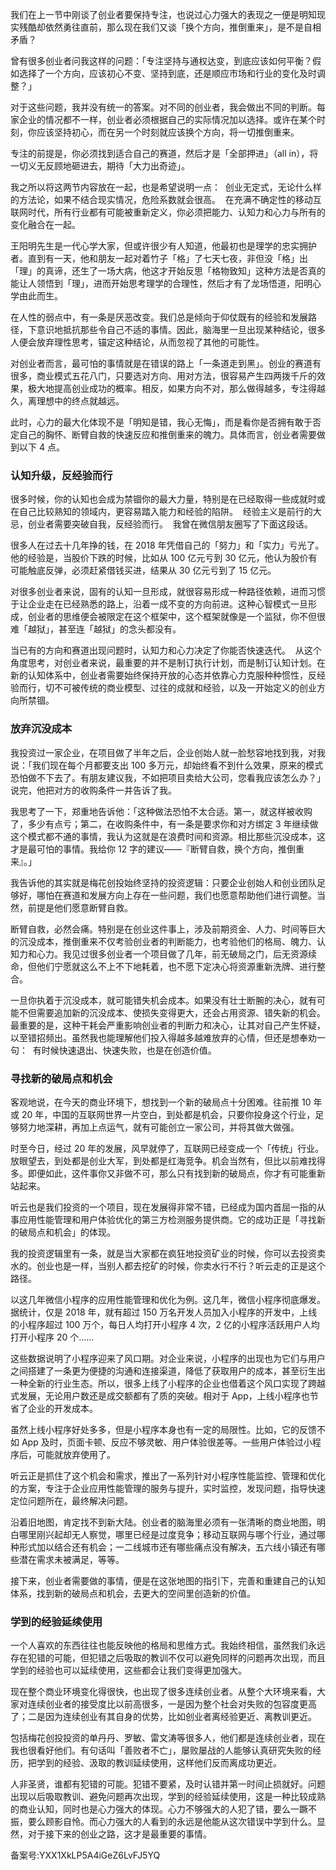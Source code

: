 我们在上一节中刚谈了创业者要保持专注，也说过心力强大的表现之一便是明知现实残酷却依然勇往直前，那么现在我们又谈「换个方向，推倒重来」，是不是自相矛盾？ 

曾有很多创业者问我这样的问题：「专注坚持与通权达变，到底应该如何平衡？假如选择了一个方向，应该初心不变、坚持到底，还是顺应市场和行业的变化及时调整？」 

对于这些问题，我并没有统一的答案。对不同的创业者，我会做出不同的判断。每家企业的情况都不一样，创业者必须根据自己的实际情况加以选择。或许在某个时刻，你应该坚持初心，而在另一个时刻就应该换个方向，将一切推倒重来。 

专注的前提是，你必须找到适合自己的赛道，然后才是「全部押进」（all in），将一切义无反顾地砸进去，期待「大力出奇迹」。 

我之所以将这两节内容放在一起，也是希望说明一点：  创业无定式，无论什么样的方法论，如果不结合现实情况，危险系数就会很高。  在充满不确定性的移动互联网时代，所有行业都有可能被重新定义，你必须把能力、认知力和心力与所有的变化融合在一起。 

王阳明先生是一代心学大家，但或许很少有人知道，他最初也是理学的忠实拥护者。直到有一天，他和朋友一起对着竹子「格」了七天七夜，非但没「格」出「理」的真谛，还生了一场大病，他这才开始反思「格物致知」这种方法是否真的能让人领悟到「理」，进而开始思考理学的合理性，然后才有了龙场悟道，阳明心学由此而生。 

在人性的弱点中，有一条是厌恶改变。我们总是倾向于仰仗既有的经验和发展路径，下意识地抵抗那些令自己不适的事情。因此，脑海里一旦出现某种结论，很多人便会放弃理性思考，锚定这种结论，从而忽视了其他的可能性。 

对创业者而言，最可怕的事情就是在错误的路上「一条道走到黑」。创业的赛道有很多，商业模式五花八门，只要选对方向、用对方法，很容易产生四两拨千斤的效果，极大地提高创业成功的概率。相反，如果方向不对，那么做得越多，专注得越久，离理想中的终点就越远。 

此时，心力的最大化体现不是「明知是错，我心无悔」，而是看你是否拥有敢于否定自己的胸怀、断臂自救的快速反应和推倒重来的魄力。具体而言，创业者需要做到以下 4 点。 

### 认知升级，反经验而行 

很多时候，你的认知也会成为禁锢你的最大力量，特别是在已经取得一些成就时或在自己比较熟知的领域内，更容易踏入能力和经验的陷阱。  经验主义是前行的大忌，创业者需要突破自我，反经验而行。  我曾在微信朋友圈写了下面这段话。 

很多人在过去十几年挣的钱，在 2018 年凭借自己的「努力」和「实力」亏光了。他的经验是，当股价下跌的时候，比如从 100 亿元亏到 30 亿元，他认为股价有可能触底反弹，必须赶紧借钱买进，结果从 30 亿元亏到了 15 亿元。 

对很多创业者来说，固有的认知一旦形成，就很容易形成一种路径依赖，进而习惯于让企业走在已经熟悉的路上，沿着一成不变的方向前进。这种心智模式一旦形成，创业者的思维便会被限定在这个框架中，这个框架就像是一个监狱，你不但很难「越狱」，甚至连「越狱」的念头都没有。 

当已有的方向和赛道出现问题时，认知力和心力决定了你能否快速迭代。  从这个角度思考，对创业者来说，最重要的并不是制订执行计划，而是制订认知计划。在新的认知体系中，创业者需要始终保持开放的心态并依靠心力克服种种惯性，反经验而行，切不可被传统的商业模型、过往的成就和经验，以及一开始定义的创业方向所禁锢。 

### 放弃沉没成本 

我投资过一家企业，在项目做了半年之后，企业创始人就一脸愁容地找到我，对我说：「我们现在每个月都要支出 100 多万元，却始终看不到什么效果，原来的模式恐怕做不下去了。有朋友建议我，不如把项目卖给大公司，您看我应该怎么办？」说完，他把对方的收购条件一并告诉了我。 

我思考了一下，郑重地告诉他：「这种做法恐怕不太合适。第一，就这样被收购了，多少有点亏；第二，在收购条件中，有一条是要求你和对方绑定 3 年继续做这个模式都不通的事情，我认为这就是在浪费时间和资源。相比那些沉没成本，这才是最可怕的事情。我给你 12 字的建议——『断臂自救，换个方向，推倒重来』。」 

我告诉他的其实就是梅花创投始终坚持的投资逻辑：只要企业创始人和创业团队足够好，哪怕在赛道和发展方向上存在一些问题，我们也愿意帮助他们进行调整。当然，前提是他们愿意断臂自救。 

断臂自救，必然会痛。特别是在创业这件事上，涉及前期资金、人力、时间等巨大的沉没成本，推倒重来不仅考验创业者的判断能力，也考验他们的格局、魄力、认知力和心力。我见过很多创业者一个项目做了几年，前无破局之门，后无资源续命，但他们宁愿就这么不上不下地耗着，也不愿下定决心将资源重新洗牌、进行整合。 

一旦你执着于沉没成本，就可能错失机会成本。如果没有壮士断腕的决心，就有可能不但需要追加新的沉没成本、使损失变得更大，还会占用资源、错失新的机会。最重要的是，这种干耗会严重影响创业者的判断力和决心，让其对自己产生怀疑，以至错招频出。虽然我也能理解他们投入得越多越难放弃的心情，但还是想奉劝一句：  有时候快速退出、快速失败，也是在创造价值。  

### 寻找新的破局点和机会 

客观地说，在今天的商业环境下，想找到一个新的破局点十分困难。往前推 10 年或 20 年，中国的互联网世界一片空白，到处都是机会，只要你投身这个行业，足够努力地深耕，再加上点运气，就有可能创立一家公司，并将其做大做强。 

时至今日，经过 20 年的发展，风早就停了，互联网已经变成一个「传统」行业。放眼望去，到处都是创业大军，到处都是红海竞争。机会当然有，但比以前难找得多。即便如此，这件事你又非做不可，那么只有找到新的破局点，你才有可能重新站起来。 

听云也是我们投资的一个项目，现在发展得非常不错，已经成为国内首屈一指的从事应用性能管理和用户体验优化的第三方检测服务提供商。它的成功正是「寻找新的破局点和机会」的体现。 

我的投资逻辑里有一条，就是当大家都在疯狂地投资矿业的时候，你可以去投资卖水的。创业也是一样，当别人都去挖矿的时候，你卖水行不行？听云走的正是这个路径。 

以这几年微信小程序的应用性能管理和优化为例。这几年，微信小程序彻底爆发。据统计，仅是 2018 年，就有超过 150 万名开发人员加入小程序的开发中，上线的小程序超过 100 万个，每日人均打开小程序 4 次，2 亿的小程序活跃用户人均打开小程序 20 个…… 

这些数据说明了小程序迎来了风口期。对企业来说，小程序的出现也为它们与用户之间搭建了一条更为便捷的沟通和连接渠道，降低了获取用户的成本，甚至衍生出一种全新的行业生态。所以，很多上线了小程序的企业也借着这个风口实现了跨越式发展，无论用户数还是成交额都有了质的突破。相对于 App，上线小程序也节省了企业的开发成本。 

虽然上线小程序好处多多，但是小程序本身也有一定的局限性。比如，它的反馈不如 App 及时，页面卡顿、反应不够灵敏、用户体验很差等。一些用户体验过小程序后，可能就放弃使用了。 

听云正是抓住了这个机会和需求，推出了一系列针对小程序性能监控、管理和优化的方案，专注于企业应用性能管理的服务与提升，实时监控，发现问题，指导快速定位问题所在，最终解决问题。 

沿着旧地图，肯定找不到新大陆。创业者的脑海里必须有一张清晰的商业地图，明白哪里刚兴起却无人察觉，哪里已经是过度竞争；移动互联网与哪个行业，通过哪种形式加以结合还有机会；一二线城市还有哪些痛点没有解决，五六线小镇还有哪些潜在需求未被满足，等等。 

接下来，创业者需要做的事情，便是在这张地图的指引下，完善和重建自己的认知体系，找到新的破局点和机会，去更大的空间里创造新的价值。 

### 学到的经验延续使用 

一个人喜欢的东西往往也能反映他的格局和思维方式。我始终相信，虽然我们永远存在犯错的可能，但犯错之后吸取的教训不仅可以避免同样的问题再次出现，而且学到的经验也可以延续使用，这些都会让我们变得更加强大。 

现在整个商业环境变化得很快，也出现了很多连续创业者。从整个大环境来看，大家对连续创业者的接受度比以前高很多，一是因为整个社会对失败的包容度更高了；二是因为连续创业有其自身的优势，比如创业者离经验更近、离教训更近。 

包括梅花创投投资的单丹丹、罗敏、雷文涛等很多人，他们都是连续创业者，现在我也很看好他们。有句话叫「善败者不亡」，屡败屡战的人能够认真研究失败的经历，把学到的经验、汲取的教训延续使用，这样他们反而离成功更近。 

人非圣贤，谁都有犯错的可能。犯错不要紧，及时认错并第一时间止损就好。问题出现以后吸取教训、避免问题再次出现，学到的经验延续使用，这是一种比较成熟的商业认知，同时也是心力强大的体现。心力不够强大的人犯了错，要么一蹶不振，要么顾影自怜。而心力强大的人看到的永远是他能从这次错误中学到什么。显然，对于接下来的创业之路，这才是最重要的事情。 

备案号:YXX1XkLP5A4iGeZ6LvFJ5YQ